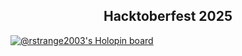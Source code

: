 
<!-- Centered Holopin board (auto-updates when you edit your board on holopin.io) -->
<p align="center">
  <h2 align="center">Hacktoberfest 2025</h2>
  <a href="https://holopin.io/@mrstrange2003" target="_blank" rel="noopener">
    <img src="https://holopin.io/api/user/board?user=mrstrange2003" alt="@rstrange2003's Holopin board" />
  </a>
</p>

<!--
**mrstrange2003/mrstrange2003** is a ✨ _special_ ✨ repository because its `README.md` (this file) appears on your GitHub profile.

Here are some ideas to get you started:

- 🔭 I’m currently working on ...
- 🌱 I’m currently learning ...
- 👯 I’m looking to collaborate on ...
- 🤔 I’m looking for help with ...
- 💬 Ask me about ...
- 📫 How to reach me: ...
- 😄 Pronouns: ...
- ⚡ Fun fact: ...
-->
